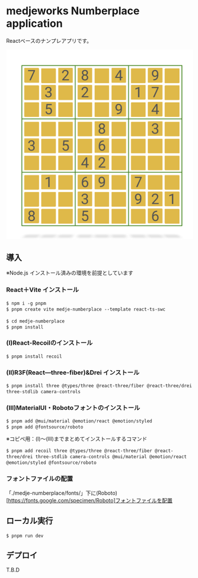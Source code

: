 # medjeworks Numberplace application

Reactベースのナンプレアプリです。

![Screenshot of a medje-numberplace.](screenshots/MainVisual.png)

## 導入

※Node.js インストール済みの環境を前提としています

### React＋Vite インストール
```
$ npm i -g pnpm
$ pnpm create vite medje-numberplace --template react-ts-swc

$ cd medje-numberplace
$ pnpm install
```

### (Ⅰ)React-Recoilのインストール
```
$ pnpm install recoil
```

### (Ⅱ)R3F(React―three-fiber)&Drei インストール
```
$ pnpm install three @types/three @react-three/fiber @react-three/drei three-stdlib camera-controls
```

### (Ⅲ)MaterialUI・Robotoフォントのインストール
```
$ pnpm add @mui/material @emotion/react @emotion/styled
$ pnpm add @fontsource/roboto
```

※コピペ用：(Ⅰ)～(Ⅲ)までまとめてインストールするコマンド
```
$ pnpm add recoil three @types/three @react-three/fiber @react-three/drei three-stdlib camera-controls @mui/material @emotion/react @emotion/styled @fontsource/roboto
```

### フォントファイルの配置
「./medje-numberplace/fonts/」下に(Roboto)[https://fonts.google.com/specimen/Roboto]フォントファイルを配置

## ローカル実行
```
$ pnpm run dev
```

## デプロイ
T.B.D
